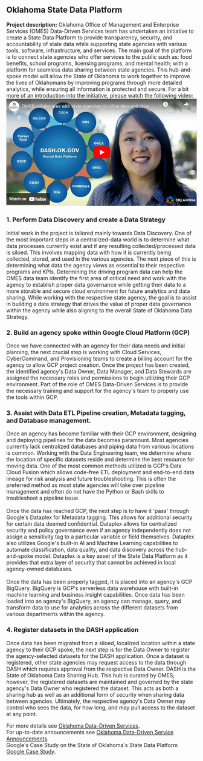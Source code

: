 ## Oklahoma State Data Platform

**Project description:** Oklahoma Office of Management and Enterprise Services (OMES) Data-Driven Services team has undertaken an initiative to create a State Data Platform to provide transparency, security, and accountability of state data while supporting state agencies with various tools, software, infrastructure, and services. The main goal of the platform is to connect state agencies who offer services to the public such as: food benefits, school programs, licensing programs, and mental health; with a platform for seamless data sharing between state agencies. This hub-and-spoke model will allow the State of Oklahoma to work together to improve the lives of Oklahomans by improving programs through more detailed analytics, while ensuring all information is protected and secure. For a bit more of an introduction into the initiative, please watch the following video:
<br>
[![OMES collaborates with state agencies to utilize data and drive service efficiencies for Oklahomans](/images/Youtube_Thumbnail_SDP.png)](https://youtu.be/ZNxmbjxT_Uo "OMES collaborates with state agencies to utilize data and drive service efficiencies for Oklahomans")

### 1. Perform Data Discovery and create a Data Strategy
Initial work in the project is tailored mainly towards Data Discovery. One of the most important steps in a centralized-data world is to determine what data processes currently exist and if any resulting collected/processed data is siloed. This involves mapping data with how it is currently being collected, stored, and used in the various agencies. The next piece of this is determining what data the agency views as essential to their respective programs and KPIs. Determining the driving program data can help the OMES data team identify the first area of critical need and work with the agency to establish proper data governance while getting their data to a more storable and secure cloud environment for future analytics and data sharing. While working with the respective state agency, the goal is to assist in building a data strategy that drives the value of proper data governance within the agency while also aligning to the overall State of Oklahoma Data Strategy.

### 2. Build an agency spoke within Google Cloud Platform (GCP)
Once we have connected with an agency for their data needs and initial planning, the next crucial step is working with Cloud Services, CyberCommand, and Provisioning teams to create a billing account for the agency to allow GCP project creation. Once the project has been created, the identified agency's Data Owner, Data Manager, and Data Stewards are assigned the necessary roles and permissions to begin utilizing their GCP environment. Part of the role of OMES Data-Driven Services is to provide the necessary training and support for the agency's team to properly use the tools within GCP.

### 3. Assist with Data ETL Pipeline creation, Metadata tagging, and Database management.
Once an agency has become familiar with their GCP environment, designing and deploying pipelines for the data becomes paramount. Most agencies currently lack centralized databases and piping data from various locations is common. Working with the Data Engineering team, we determine where the location of specific datasets reside and determine the best resource for moving data. One of the most common methods utilized is GCP's Data Cloud Fusion which allows code-free ETL deployment and end-to-end data lineage for risk analysis and future troubleshooting. This is often the preferred method as most state agencies will take over pipeline management and often do not have the Python or Bash skills to troubleshoot a pipeline issue.
<br><br>
Once the data has reached GCP, the next step is to have it 'pass' through Google's Dataplex for Metadata tagging. This allows for additional security for certain data deemed confidential. Dataplex allows for centralized security and policy governance even if an agency independently does not assign a sensitivity tag to a particular variable or field themselves. Dataplex also utilizes Google's built-in AI and Machine Learning capabilities to automate classification, data quality, and data discovery across the hub-and-spoke model. Dataplex is a key asset of the State Data Platform as it provides that extra layer of security that cannot be achieved in local agency-owned databases.
<br><br>
Once the data has been properly tagged, it is placed into an agency's GCP BigQuery. BigQuery is GCP's serverless data warehouse with built-in machine learning and business insight capabilities. Once data has been loaded into an agency's BigQuery, an agency can manage, query, and transform data to use for analytics across the different datasets from various departments within the agency. 

### 4. Register datasets in the DASH application
Once data has been migrated from a siloed, localized location within a state agency to their GCP spoke, the next step is for the Data Owner to register the agency-selected datasets for the DASH application. Once a dataset is registered, other state agencies may request access to the data through DASH which requires approval from the respective Data Owner. DASH is the State of Oklahoma Data Sharing Hub. This hub is curated by OMES; however, the registered datasets are maintained and governed by the state agency's Data Owner who registered the dataset. This acts as both a sharing hub as well as an additional form of security when sharing data between agencies. Ultimately, the respective agency's Data Owner may control who sees the data, for how long, and may pull access to the dataset at any point.

For more details see [Oklahoma Data-Driven Services](https://oklahoma.gov/omes/services/information-services/dataservices.html).
<br>
For up-to-date announcements see [Oklahoma Data-Driven Service Announcements](https://oklahoma.gov/omes/services/information-services/dataservices/announcements.html).
<br>
Google's Case Study on the State of Oklahoma's State Data Platform [Google Case Study](https://cloud.google.com/customers/state-of-oklahoma-omes).
